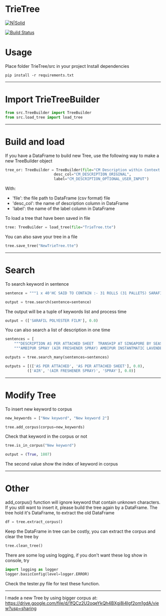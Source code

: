 # TrieTree

[![N|Solid](https://cldup.com/dTxpPi9lDf.thumb.png)](https://nodesource.com/products/nsolid)

[![Build Status](https://travis-ci.org/joemccann/dillinger.svg?branch=master)](https://travis-ci.org/joemccann/dillinger)

# Usage

Place folder TrieTree/src in your project
Install dependencies
```
pip install -r requirements.txt
```
_____________________________________
# Import TrieTreeBuilder


```python
from src.TreeBuilder import TreeBuilder
from src.load_tree import load_tree
```
_______________________________________________
# Build and load
If you have a DataFrame to build new Tree, use the following way to make a new TreeBuilder object
```python
tree_or: TreeBuilder = TreeBuilder(file="CM Description within Context - cm_description_with_context.csv",
                      desc_col="CM_DESCRIPTION_ORIGINAL",
                      label="CM_DESCRIPTION_OPTIONAL_USER_INPUT")
```

With: 
 - 'file': the file path to DataFrame (csv format) file
 - 'desc_col': the name of description column in DataFrame
 - 'label': the name of the label column in DataFrame

To load a tree that have been saved in file
```python
tree: TreeBuilder = load_tree(file="TrieTree.tte")
```

You can also save your tree in a file
```python
tree.save_tree("NewTrieTree.tte")
```
__________________________________________
# Search
To search keyword in sentence
```python
sentence = """1 x 40'HC SAID TO CONTAIN :- 31 ROLLS (31 PALLETS) SARAFIL POLYESTER FILM BRAND NAME: SARAFIL INVOICE NO.X20-2100882 DATED: 04/08/2020 PO NO. 3209993 (E030-53590) H.S.CODE : 3920.62.0090  NET WEIGHT: 17,573.39 KGS GROSS WEIGHT : 42,167.07 LBS  PUBLIC COMPANY LTD."""
```
```python
output = tree.search(sentence=sentence)
```

The output will be a tuple of keywords list and process time
```python
output = (['SARAFIL POLYESTER FILM'], 0.0)
```
You can also search a list of description in one time
```python
sentences = [
    """DESCRIPTION AS PER ATTACHED SHEET  TRANSHIP AT SINGAPORE BY SEASPAN EMERALD V.243N  SHOW LOCAL CHARGE IN FIRST DRAFT EVERY TIME***  ONE (1) CONTAINER ONLY " FREIGHT COLLECT " """,
    """AMBIPUR SPRAY (AIR FRESHENER SPRAY) AMBIPUR INSTANTMATIC LAVENDER BREEZE STARTER SIZE 250 ML. AMBIPUR AIR FRESH & LIGHT SIZE 300 ML. AMBIPUR FRESH & COOL SIZE 300 ML. AMBIPUR LAVENDER BREEZE SIZE 300 ML. AMBIPUR BLUE OCEAN SIZE 300 ML. 5,923 CARTONS (35,538 CANS) N.W. : 10,777.64 Kgs INV.NO. CBP20488 DATE : 31 JULY 2020  HS CODE 33074910 UN 1950 CLASS 2.1 "FREIGHT PREPADE : BY PROCTER & GAMBLE (THAILAND)INTERNATIONAL OPERATIONS SA, SINGAPORE BRANCH 112 MOO 5, TAMBOL BANGSAMAK, AMPHUR BANGPAKONG CHACHOENGSAO 24130 "SEA WAY BILL"  DD: 30 JUL, 2020"""]
```
```python
outputs = tree.search_many(sentences=sentences)
```
```python
outputs = [(['AS PER ATTACHED', 'AS PER ATTACHED SHEET'], 0.0),
          (['AIR', '(AIR FRESHENER SPRAY)', 'SPRAY'], 0.0)]
```
__________________________________________________________
# Modify Tree
To insert new keyword to corpus
```python
new_keywords = ["New keyword", "New keyword 2"]
```
```python
tree.add_corpus(corpus=new_keywords)
```
Check that keyword in the corpus or not
```python
tree.is_in_corpus("New keyword")
```
```python
output = (True, 1807)
```
The second value show the index of keyword in corpus
_______________________________________________________
# Other
add_corpus() function will ignore keyword that contain unknown characters. If you still want to insert it, please build the tree again by a DataFrame.
The tree hold it's DataFrame, to extract the old DataFrame
```python
df = tree.extract_corpus()
```
Keep the DataFrame in tree can be costly, you can extract the corpus and clear the tree by
```python
tree.clean_tree()
```
There are some log using logging, if you don't want these log show in console, try
```python
import logging as logger
logger.basicConfig(level=logger.ERROR)
```
Check the tester.py file for test these function.

__________________________________________________________
I made a new Tree by using bigger corpus at: https://drive.google.com/file/d/1fQCz2U2oqeYkQh4BXgj8i4Igf2om1gdA/view?usp=sharing
